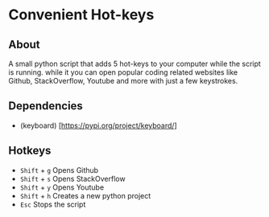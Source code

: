 # Convenient Hot-keys 

## About
A small python script that adds 5 hot-keys to your computer while the script is running.
while it you can open popular coding related websites like Github, StackOverflow, Youtube and more with just a few keystrokes.

## Dependencies
* (keyboard) [https://pypi.org/project/keyboard/]

## Hotkeys
* `Shift` + `g` Opens Github 
* `Shift` + `s` Opens StackOverflow
* `Shift` + `y` Opens Youtube
* `Shift` + `h` Creates a new python project
* `Esc` Stops the script
